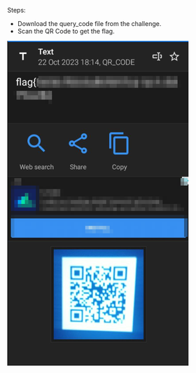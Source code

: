 Steps:
- Download the query_code file from the challenge.
- Scan the QR Code to get the flag.

![Alt text](image.png)
